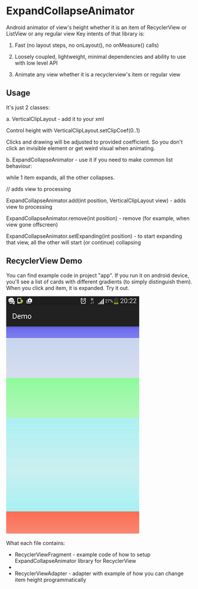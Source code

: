 # ExpandCollapseAnimator
Android animator of view's height whether it is an item of RecyclerView or ListView or any regular view
Key intents of that library is:

1. Fast (no layout steps, no onLayout(), no onMeasure() calls)

2. Loosely coupled, lightweight, minimal dependencies and ability to use with low level API

3. Animate any view whether it is a recyclerview's item or regular view

## Usage
It's just 2 classes:

a. VerticalClipLayout - add it to your xml

Control height with VerticalClipLayout.setClipCoef(0..1)

Clicks and drawing will be adjusted to provided coefficient. So you don't click an invisible element or get weird visual when animating.

b. ExpandCollapseAnimator - use it if you need to make common list behaviour:

while 1 item expands, all the other collapses.

// adds view to processing

ExpandCollapseAnimator.add(int position, VerticalClipLayout view) - adds view to processing

ExpandCollapseAnimator.remove(int position) - remove (for example, when view gone offscreen)

ExpandCollapseAnimator.setExpanding(int position) - to start expanding that view, all the other will start (or continue) collapsing

## RecyclerView Demo
You can find example code in project "app". If you run it on android device, you'll see a list of cards with different gradients (to simply distinguish them). When you click and item, it is expanded. Try it out.

![image](RecyclerViewDemo.png)

What each file contains:

* RecyclerViewFragment - example code of how to setup ExpandCollapseAnimator library for RecyclerView
* 
* RecyclerViewAdapter - adapter with example of how you can change item height programmatically
